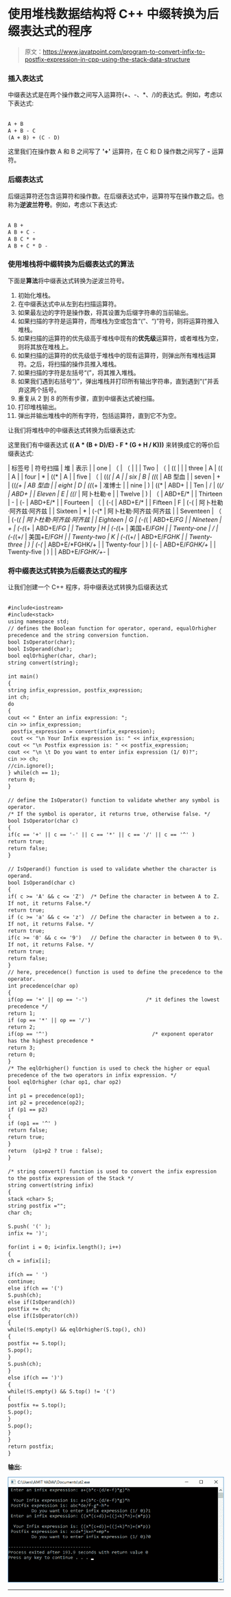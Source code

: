 # 使用堆栈数据结构将 C++ 中缀转换为后缀表达式的程序

> 原文：<https://www.javatpoint.com/program-to-convert-infix-to-postfix-expression-in-cpp-using-the-stack-data-structure>

### 插入表达式

中缀表达式是在两个操作数之间写入运算符(+、-、*、/)的表达式。例如，考虑以下表达式:

```

A + B
A + B - C
(A + B) + (C - D)

```

这里我们在操作数 A 和 B 之间写了 **'+'** 运算符，在 C 和 D 操作数之间写了 **-** 运算符。

### 后缀表达式

后缀运算符还包含运算符和操作数。在后缀表达式中，运算符写在操作数之后。也称为**逆波兰符号**。例如，考虑以下表达式:

```

A B +   
A B + C -   
A B C * +
A B + C * D -

```

### 使用堆栈将中缀转换为后缀表达式的算法

下面是**算法**将中缀表达式转换为逆波兰符号。

1.  初始化堆栈。
2.  在中缀表达式中从左到右扫描运算符。
3.  如果最左边的字符是操作数，将其设置为后缀字符串的当前输出。
4.  如果扫描的字符是运算符，而堆栈为空或包含“(”、“)”符号，则将运算符推入堆栈。
5.  如果扫描的运算符的优先级高于堆栈中现有的**优先级**运算符，或者堆栈为空，则将其放在堆栈上。
6.  如果扫描的运算符的优先级低于堆栈中的现有运算符，则弹出所有堆栈运算符。之后，将扫描的操作员推入堆栈。
7.  如果扫描的字符是左括号“(”，将其推入堆栈。
8.  如果我们遇到右括号“)”，弹出堆栈并打印所有输出字符串，直到遇到“(”并丢弃这两个括号。
9.  重复从 2 到 8 的所有步骤，直到中缀表达式被扫描。
10.  打印堆栈输出。
11.  弹出并输出堆栈中的所有字符，包括运算符，直到它不为空。

让我们将堆栈中的中缀表达式转换为后缀表达式:

这里我们有中缀表达式 **(( A * (B + D)/E) - F * (G + H / K)))** 来转换成它的等价后缀表达式:

| 标签号 | 符号扫描 | 堆 | 表示 |
| one | （ | （ |  |
| Two | （ | (( |  |
| three | A | (( | A |
| four | * | ((* | A |
| five | （ | ((*( | A |
| six | B | ((*( | AB 型血 |
| seven | + | ((*(+ | AB 型血 |
| eight | D | ((*(+ | 准博士 |
| nine | ) | ((* | ABD+ |
| Ten | / | ((*/ | ABD+ |
| Eleven | E | ((*/ | 阿卜杜勒·e |
| Twelve | ) | （ | ABD+E/* |
| Thirteen | - | (- | ABD+E/* |
| Fourteen | （ | (-( | ABD+E/* |
| Fifteen | F | (-( | 阿卜杜勒·阿齐兹·阿齐兹 |
| Sixteen | * | (-(* | 阿卜杜勒·阿齐兹·阿齐兹 |
| Seventeen | （ | (-(*( | 阿卜杜勒·阿齐兹·阿齐兹 |
| Eighteen | G | (-(*( | ABD+E/*FG |
| Nineteen | + | (-(*(+ | ABD+E/*FG |
| Twenty | H | (-(*(+ | 美国+E/*FGH |
| Twenty-one | / | (-(*(+/ | 美国+E/*FGH |
| Twenty-two | K | (-(*(+/ | ABD+E/*FGHK |
| Twenty-three | ) | (-(* | ABD+E/*FGHK/+ |
| Twenty-four | ) | (- | ABD+E/*FGHK/+* |
| Twenty-five | ) |  | ABD+E/*FGHK/+*- |

### 将中缀表达式转换为后缀表达式的程序

让我们创建一个 C++ 程序，将中缀表达式转换为后缀表达式

```

#include<iostream>
#include<stack>
using namespace std;
// defines the Boolean function for operator, operand, equalOrhigher precedence and the string conversion function.
bool IsOperator(char);
bool IsOperand(char);
bool eqlOrhigher(char, char);
string convert(string);

int main()
{
string infix_expression, postfix_expression;
int ch;
do
{
cout << " Enter an infix expression: ";
cin >> infix_expression;
 postfix_expression = convert(infix_expression);
 cout << "\n Your Infix expression is: " << infix_expression;
cout << "\n Postfix expression is: " << postfix_expression;
cout << "\n \t Do you want to enter infix expression (1/ 0)?";
cin >> ch;
//cin.ignore(); 
} while(ch == 1);
return 0;
}

// define the IsOperator() function to validate whether any symbol is operator.
/* If the symbol is operator, it returns true, otherwise false. */
bool IsOperator(char c)
{
if(c == '+' || c == '-' || c == '*' || c == '/' || c == '^' )
return true;   
return false;
}

// IsOperand() function is used to validate whether the character is operand.
bool IsOperand(char c)
{
if( c >= 'A' && c <= 'Z')  /* Define the character in between A to Z. If not, it returns False.*/
return true;
if (c >= 'a' && c <= 'z')  // Define the character in between a to z. If not, it returns False. */
return true;
if(c >= '0' && c <= '9')   // Define the character in between 0 to 9\. If not, it returns False. */
return true;
return false;
}
// here, precedence() function is used to define the precedence to the operator.
int precedence(char op)
{
if(op == '+' || op == '-')                   /* it defines the lowest precedence */
return 1;
if (op == '*' || op == '/')
return 2;
if(op == '^')                                  /* exponent operator has the highest precedence *
return 3;      
return 0;
}
/* The eqlOrhigher() function is used to check the higher or equal precedence of the two operators in infix expression. */
bool eqlOrhigher (char op1, char op2)
{
int p1 = precedence(op1);
int p2 = precedence(op2);
if (p1 == p2)
{
if (op1 == '^' )
return false;
return true;
}
return  (p1>p2 ? true : false);
}

/* string convert() function is used to convert the infix expression to the postfix expression of the Stack */
string convert(string infix)
{
stack <char> S;
string postfix ="";  
char ch;

S.push( '(' );
infix += ')';

for(int i = 0; i<infix.length(); i++)
{
ch = infix[i];

if(ch == ' ')
continue;
else if(ch == '(')
S.push(ch);
else if(IsOperand(ch))
postfix += ch;
else if(IsOperator(ch))
{
while(!S.empty() && eqlOrhigher(S.top(), ch))
{
postfix += S.top();
S.pop();
}
S.push(ch);
}
else if(ch == ')')
{
while(!S.empty() && S.top() != '(')
{
postfix += S.top();
S.pop();
}
S.pop();
}
}
return postfix;
}

```

**输出:**

![Program to convert infix to postfix expression in C++ using the Stack Data Structure](img/1320b7646f3b1a80732486c4cb96006f.png)

* * *